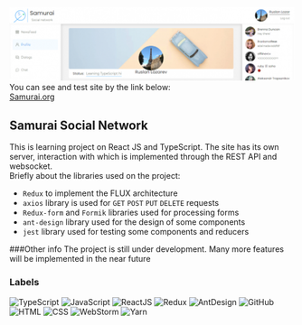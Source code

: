 [![header](https://github.com/laruse91/002.social-network/blob/main/src/assets/title.png?raw=true)](https://samurai-socialnetwork.web.app)
You can see and test site by the link below:  
[Samurai.org](https://samurai-socialnetwork.web.app)

## Samurai Social Network
This is learning project on React JS and TypeScript. The site has its own server, interaction with which is implemented 
through the REST API and websocket.  
Briefly about the libraries used on the project:
* `Redux` to implement the FLUX architecture
* `axios` library is used for `GET` `POST` `PUT` `DELETE` requests
* `Redux-form` and `Formik` libraries used for processing forms
* `ant-design` library used for the design of some components
* `jest` library used for testing some components and reducers

###Other info
The project is still under development. Many more features will be implemented in the near future

### Labels
![TypeScript](https://img.shields.io/badge/-TypeScript-%233178c6?style=flat-square&logo=typescript&logoColor=white 'TypeScript')
![JavaScript](https://img.shields.io/badge/-JavaScript-%23DAF7A6?style=flat-square&logo=javaScript&logoColor=%23607d8b 'JavaScript')
![ReactJS](https://img.shields.io/badge/-React_JS-%2361dafb?style=flat-square&logo=react&logoColor=%23000000 'React JS')
![Redux](https://img.shields.io/badge/-Redux-%23764abc?style=flat-square&logo=redux 'Redux')
![AntDesign](https://img.shields.io/badge/-Ant_Design-%2369f0ae?style=flat-square&logo=ant-design&logoColor=%23616161 'AntDesign')
![GitHub](https://img.shields.io/badge/-GitHub-%23212121?style=flat-square&logo=gitHub 'GitHub')
![HTML](https://img.shields.io/badge/-HTML-%23ff8a65?style=flat-square&logo=html5&logoColor=white 'HTML')
![CSS](https://img.shields.io/badge/-CSS-%239575cd?style=flat-square&logo=css3&logoColor=white 'CSS')
![WebStorm](https://img.shields.io/badge/-WebStorm-%23607d8b?style=flat-square&logo=webstorm&logoColor=white 'WebStorm')
![Yarn](https://img.shields.io/badge/-Yarn-%23eeeeee?style=flat-square&logo=yarn 'Yarn')
